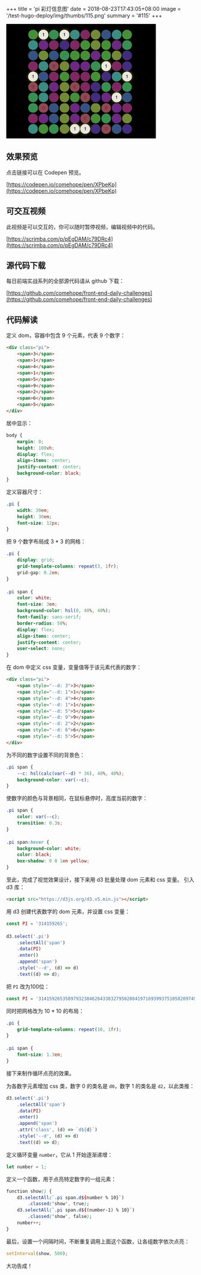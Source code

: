 +++
title = 'pi 彩灯信息图'
date = 2018-08-23T17:43:05+08:00
image = '/test-hugo-deploy/img/thumbs/115.png'
summary = '#115'
+++

![](./work.gif)

## 效果预览

点击链接可以在 Codepen 预览。

[https://codepen.io/comehope/pen/XPbeKp](https://codepen.io/comehope/pen/XPbeKp)

## 可交互视频

此视频是可以交互的，你可以随时暂停视频，编辑视频中的代码。

[https://scrimba.com/p/pEgDAM/c79DRc4](https://scrimba.com/p/pEgDAM/c79DRc4)

## 源代码下载

每日前端实战系列的全部源代码请从 github 下载：

[https://github.com/comehope/front-end-daily-challenges](https://github.com/comehope/front-end-daily-challenges)

## 代码解读

定义 dom，容器中包含 9 个元素，代表 9 个数字：
```html
<div class="pi">
    <span>3</span>
    <span>1</span>
    <span>4</span>
    <span>1</span>
    <span>5</span>
    <span>9</span>
    <span>2</span>
    <span>6</span>
    <span>5</span>
</div>
```

居中显示：
```css
body {
    margin: 0;
    height: 100vh;
    display: flex;
    align-items: center;
    justify-content: center;
    background-color: black;
}
```

定义容器尺寸：
```css
.pi {
    width: 30em;
    height: 30em;
    font-size: 12px;
}
```

把 9 个数字布局成 3 * 3 的网格：
```css
.pi {
    display: grid;
    grid-template-columns: repeat(3, 1fr);
    grid-gap: 0.2em;
}

.pi span {
    color: white;
    font-size: 3em;
    background-color: hsl(0, 40%, 40%);
    font-family: sans-serif;
    border-radius: 50%;
    display: flex;
    align-items: center;
    justify-content: center;
    user-select: none;
}
```

在 dom 中定义 css 变量，变量值等于该元素代表的数字：
```html
<div class="pi">
    <span style="--d: 3">3</span>
    <span style="--d: 1">1</span>
    <span style="--d: 4">4</span>
    <span style="--d: 1">1</span>
    <span style="--d: 5">5</span>
    <span style="--d: 9">9</span>
    <span style="--d: 2">2</span>
    <span style="--d: 6">6</span>
    <span style="--d: 5">5</span>
</div>
```

为不同的数字设置不同的背景色：
```css
.pi span {
    --c: hsl(calc(var(--d) * 36), 40%, 40%);
    background-color: var(--c);
}
```

使数字的颜色与背景相同，在鼠标悬停时，高度当前的数字：
```css
.pi span {
    color: var(--c);
    transition: 0.3s;
}

.pi span:hover {
    background-color: white;
    color: black;
    box-shadow: 0 0 1em yellow;
}
```

至此，完成了视觉效果设计，接下来用 d3 批量处理 dom 元素和 css 变量。
引入 d3 库：
```html
<script src="https://d3js.org/d3.v5.min.js"></script>
```

用 d3 创建代表数字的 dom 元素，并设置 css 变量：
```javascript
const PI = '314159265';

d3.select('.pi')
    .selectAll('span')
    .data(PI)
    .enter()
    .append('span')
    .style('--d', (d) => d)
    .text((d) => d);
```

把 `PI` 改为100位：
```javascript
const PI = '3141592653589793238462643383279502884197169399375105820974944592307816406286208998628034825342117067';
```

同时把网格改为 10 * 10 的布局：
```css
.pi {
    grid-template-columns: repeat(10, 1fr);
}

.pi span {
    font-size: 1.3em;
}
```

接下来制作循环点亮的效果。

为各数字元素增加 css 类，数字 0 的类名是 `d0`，数字 1 的类名是 `d2`，以此类推：
```javascript
d3.select('.pi')
    .selectAll('span')
    .data(PI)
    .enter()
    .append('span')
    .attr('class', (d) => `d${d}`)
    .style('--d', (d) => d)
    .text((d) => d);
```

定义循环变量 `number`，它从 1 开始逐渐递增：
```javascript
let number = 1;
```

定义一个函数，用于点亮特定数字的一组元素：
```css
function show() {
    d3.selectAll(`.pi span.d${number % 10}`)
        .classed('show', true);
    d3.selectAll(`.pi span.d${(number-1) % 10}`)
        .classed('show', false);
    number++;
}
```

最后，设置一个间隔时间，不断重复调用上面这个函数，让各组数字依次点亮：
```javascript
setInterval(show, 500);
```

大功告成！

